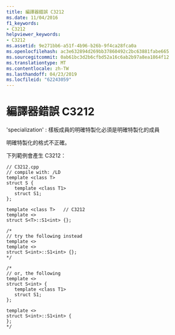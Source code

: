 ```yaml
---
title: 編譯器錯誤 C3212
ms.date: 11/04/2016
f1_keywords:
- C3212
helpviewer_keywords:
- C3212
ms.assetid: 9e271bb6-a51f-4b96-b26b-9f4ca28fca0a
ms.openlocfilehash: ac3e632894d269bb37860492c2bc63881fabe665
ms.sourcegitcommit: 0ab61bc3d2b6cfbd52a16c6ab2b97a8ea1864f12
ms.translationtype: MT
ms.contentlocale: zh-TW
ms.lasthandoff: 04/23/2019
ms.locfileid: "62243059"
---
```

# <a name="compiler-error-c3212"></a>編譯器錯誤 C3212

'specialization' : 樣板成員的明確特製化必須是明確特製化的成員

明確特製化的格式不正確。

下列範例會產生 C3212：

```
// C3212.cpp
// compile with: /LD
template <class T>
struct S {
   template <class T1>
   struct S1;
};

template <class T>   // C3212
template <>
struct S<T>::S1<int> {};

/*
// try the following instead
template <>
template <>
struct S<int>::S1<int> {};
*/

/*
// or, the following
template <>
struct S<int> {
   template <class T1>
   struct S1;
};

template <>
struct S<int>::S1<int> {
};
*/
```